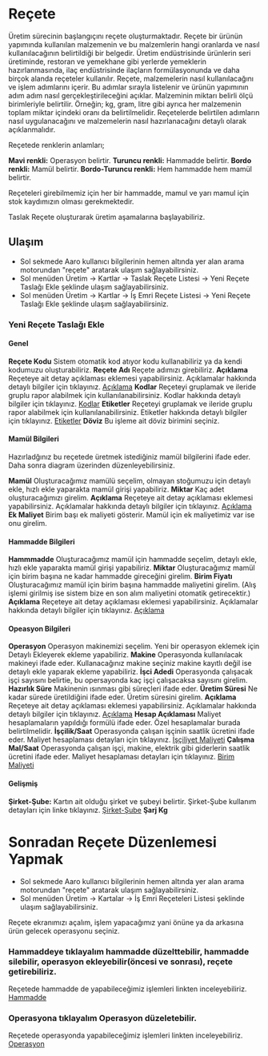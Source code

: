 
# Reçete

Üretim sürecinin başlangıçını reçete oluşturmaktadır. 
Reçete bir ürünün yapımında kullanılan malzemenin ve bu malzemlerin hangi oranlarda ve nasıl kullanılacağının belirtildiği bir belgedir.
Üretim endüstrisinde ürünlerin seri üretiminde, restoran ve yemekhane gibi yerlerde yemeklerin hazırlanmasında, ilaç endüstrisinde ilaçların formülasyonunda ve daha birçok alanda reçeteler kullanılır.
Reçete, malzemelerin nasıl kullanılacağını ve işlem adımlarını içerir. 
Bu adımlar sırayla listelenir ve ürünün yapımının adım adım nasıl gerçekleştirileceğini açıklar.
Malzeminin miktarı belirli ölçü birimleriyle belirtilir. Örneğin; kg, gram, litre gibi ayrıca her malzemenin toplam miktar içindeki oranı da belirtilmelidir.
Reçetelerde belirtilen adımların nasıl uygulanacağını ve malzemelerin nasıl hazırlanacağını detaylı olarak açıklanmalıdır.

Reçetede renklerin anlamları;

**Mavi renkli:** Operasyon belirtir.
**Turuncu renkli:** Hammadde belirtir.
**Bordo renkli:** Mamül belirtir.
**Bordo-Turuncu renkli:** Hem hammadde hem mamül belirtir.

Reçeteleri girebilmemiz için her bir hammadde, mamul ve yarı mamul için stok kaydımızın olması gerekmektedir.

Taslak Reçete oluşturarak üretim aşamalarına başlayabiliriz.

## Ulaşım

- Sol sekmede Aaro kullanıcı bilgilerinin hemen altında yer alan arama motorundan "reçete" aratarak ulaşım sağlayabilirsiniz.
- Sol menüden Üretim -> Kartlar -> Taslak Reçete Listesi -> Yeni Reçete Taslağı Ekle şeklinde ulaşım sağlayabilirsiniz.
- Sol menüden Üretim -> Kartlar -> İş Emri Reçete Listesi -> Yeni Reçete Taslağı Ekle şeklinde ulaşım sağlayabilirsiniz.

### Yeni Reçete Taslağı Ekle

#### Genel

**Reçete Kodu** Sistem otomatik kod atıyor kodu kullanabiliriz ya da kendi kodumuzu oluşturabiliriz.
**Reçete Adı** Reçete adımızı girebiliriz.
**Açıklama** Reçeteye ait detay açıklaması eklemesi yapabilirsiniz. Açıklamalar hakkında detaylı bilgiler için tıklayınız. [Açıklama](../TemelOzellikler/Aciklama.md)
**Kodlar** Reçeteyi gruplamak ve ileride gruplu rapor alabilmek için kullanılanabilirsiniz. Kodlar hakkında detaylı bilgiler için tıklayınız. [Kodlar](../TemelOzellikler/Kodlar.md)
**Etiketler** Reçeteyi gruplamak ve ileride gruplu rapor alabilmek için kullanılanabilirsiniz. Etiketler hakkında detaylı bilgiler için tıklayınız. [Etiketler](../TemelOzellikler/Etiketler.md)
**Döviz** Bu işleme ait döviz birimini seçiniz.

#### Mamül Bilgileri

Hazırladğınız bu reçetede üretmek istediğiniz mamül bilgilerini ifade eder. Daha sonra diagram üzerinden düzenleyebilirsiniz.

**Mamül** Oluşturacağımız mamülü seçelim, olmayan stoğumuzu için detaylı ekle, hızlı ekle yaparakta mamül girişi yapabiliriz.
**Miktar** Kaç adet oluşturacağımızı girelim.
**Açıklama** Reçeteye ait detay açıklaması eklemesi yapabilirsiniz. Açıklamalar hakkında detaylı bilgiler için tıklayınız. [Açıklama](../TemelOzellikler/Aciklama.md)
**Ek Maliyet** Birim başı ek maliyeti gösterir. Mamül için ek maliyetimiz var ise onu girelim.

#### Hammadde Bilgileri

**Hammmadde** Oluşturacağımız mamül için hammadde seçelim, detaylı ekle, hızlı ekle yaparakta mamül girişi yapabiliriz.
**Miktar** Oluşturacağımız mamül için birim başına ne kadar hammadde gireceğini girelim. 
**Birim Fiyatı** Oluşturacağımız mamül için birim başına hammadde maliyetini girelim. (Alış işlemi girilmiş ise sistem bize en son alım maliyetini otomatik getirecektir.)
**Açıklama** Reçeteye ait detay açıklaması eklemesi yapabilirsiniz. Açıklamalar hakkında detaylı bilgiler için tıklayınız. [Açıklama](../TemelOzellikler/Aciklama.md)

#### Opeasyon Bilgileri

**Operasyon** Operasyon makinemizi seçelim. Yeni bir operasyon eklemek için Detaylı Ekleyerek ekleme yapabiliriz.
**Makine** Operasyonda kullanılacak makineyi ifade eder. Kullanacağınız makine seçiniz makine kayıtlı değil ise detaylı ekle yaparak ekleme yapabiliriz.
**İşci Adedi** Operasyonda çalışacak işçi sayısını belirtie, bu opersayonda kaç işçi çalışacaksa sayısını girelim.
**Hazırlık Süre** Makinenin ısınması gibi süreçleri ifade eder.
**Üretim Süresi** Ne kadar sürede üretildiğini ifade eder. Üretim süresini girelim.
**Açıklama** Reçeteye ait detay açıklaması eklemesi yapabilirsiniz. Açıklamalar hakkında detaylı bilgiler için tıklayınız. [Açıklama](../TemelOzellikler/Aciklama.md)
**Hesap Açıklaması** Maliyet hesaplamaların yapıldığı formülü ifade eder. Özel hesaplamalar burada belirtilmelidir.
**İşçilik/Saat** Operasyonda çalışan işçinin saatlik ücretini ifade eder. Maliyet hesaplaması detayları için tıklayınız. [İşçiliyet Maliyeti](../Uretim/IscilikMaliyeti.md)
**Çalışma Mal/Saat** Operasyonda çalışan işçi, makine, elektrik gibi giderlerin saatlik ücretini ifade eder. Maliyet hesaplaması detayları için tıklayınız. [Birim Maliyeti](../Uretim/BirimMaliyeti.md)

#### Gelişmiş

**Şirket-Şube:** Kartın ait olduğu şirket ve şubeyi belirtir. Şirket-Şube kullanım detayları için linke tıklayınız. [Şirket-Şube](../TemelOzellikler/SirketSubeKart.md)
**Şarj Kg**

# Sonradan Reçete Düzenlemesi Yapmak 

- Sol sekmede Aaro kullanıcı bilgilerinin hemen altında yer alan arama motorundan "reçete" aratarak ulaşım sağlayabilirsiniz.
- Sol menüden Üretim -> Kartalar -> İş Emri Reçeteleri Listesi şeklinde ulaşım sağlayabilirsiniz. 

Reçete ekranımızı açalım, işlem yapacağımız yani önüne ya da arkasına ürün gelecek operasyonu seçiniz. 

### Hammaddeye tıklayalım hammadde düzelttebilir, hammadde silebilir, operasyon ekleyebilir(öncesi ve sonrası), reçete getirebiliriz.

Reçetede hammadde de yapabileceğimiz işlemleri linkten inceleyebiliriz. [Hammadde](../Uretim/HammaddeEkle.md)


### Operasyona tıklayalım Operasyon düzeletebilir.

Reçetede operasyonda yapabileceğimiz işlemleri linkten inceleyebiliriz. [Operasyon](../Uretim/OperasyonEkle.md)
